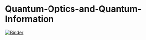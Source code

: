 # Quantum-Optics-and-Quantum-Information

[![Binder](https://mybinder.org/badge_logo.svg)](https://mybinder.org/v2/gh/facorazza/Quantum-Optics-and-Quantum-Information/master)
